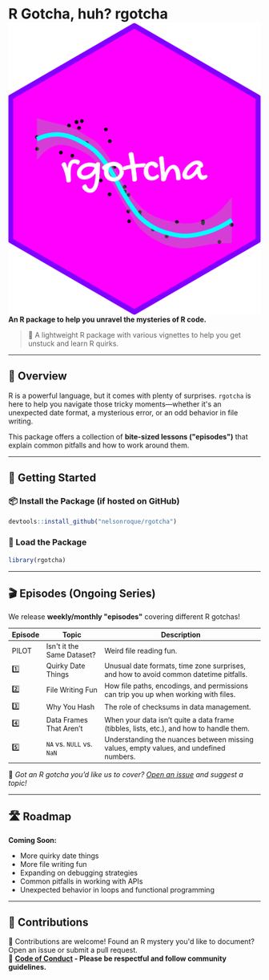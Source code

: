 # R Gotcha, huh? rgotcha <img src="man/figures/logo.png" align="right" />

**An R package to help you unravel the mysteries of R code.**  

> 🚀 A lightweight R package with various vignettes to help you get unstuck and learn R quirks.

---

## 📖 Overview
R is a powerful language, but it comes with plenty of surprises. `rgotcha` is here to help you navigate those tricky moments—whether it's an unexpected date format, a mysterious error, or an odd behavior in file writing.

This package offers a collection of **bite-sized lessons ("episodes")** that explain common pitfalls and how to work around them.

---

## 🚀 Getting Started

### 📦 Install the Package (if hosted on GitHub)
```r
devtools::install_github("nelsonroque/rgotcha")
```

### 🔌 Load the Package
```r
library(rgotcha)
```

---

## 🎬 Episodes (Ongoing Series)

We release **weekly/monthly "episodes"** covering different R gotchas!  

| Episode | Topic | Description |
|---------|-------|-------------|
| PILOT | Isn't it the Same Dataset? | Weird file reading fun. |
| 1️⃣ | Quirky Date Things | Unusual date formats, time zone surprises, and how to avoid common datetime pitfalls. |
| 2️⃣ | File Writing Fun | How file paths, encodings, and permissions can trip you up when working with files. |
| 3️⃣ | Why You Hash | The role of checksums in data management. |
| 4️⃣ | Data Frames That Aren’t | When your data isn’t quite a data frame (tibbles, lists, etc.), and how to handle them. |
| 5️⃣ | `NA` vs. `NULL` vs. `NaN` | Understanding the nuances between missing values, empty values, and undefined numbers. |

📌 *Got an R gotcha you’d like us to cover? [Open an issue](https://github.com/nelsonroque/rgotcha/issues) and suggest a topic!*

---

## 🛣 Roadmap  

**Coming Soon:**  
- More quirky date things  
- More file writing fun  
- Expanding on debugging strategies  
- Common pitfalls in working with APIs  
- Unexpected behavior in loops and functional programming  

---

## 🤝 Contributions  

📢 Contributions are welcome! Found an R mystery you'd like to document? Open an issue or submit a pull request.  
📜 **[Code of Conduct](#) - Please be respectful and follow community guidelines.**
